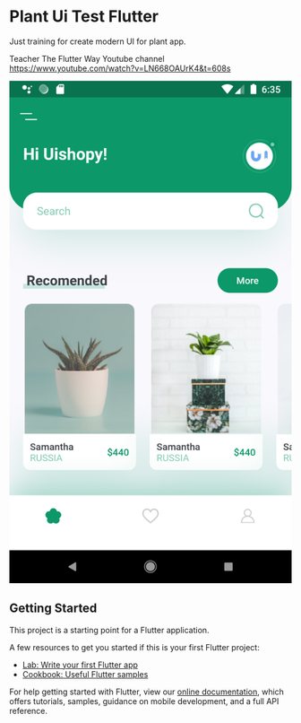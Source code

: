 # Plant Ui Test Flutter

Just training for create modern UI for plant app.

Teacher The Flutter Way Youtube channel
https://www.youtube.com/watch?v=LN668OAUrK4&t=608s

![alt Screenshot](<Screenshot.png>)

## Getting Started

This project is a starting point for a Flutter application.

A few resources to get you started if this is your first Flutter project:

- [Lab: Write your first Flutter app](https://flutter.dev/docs/get-started/codelab)
- [Cookbook: Useful Flutter samples](https://flutter.dev/docs/cookbook)

For help getting started with Flutter, view our
[online documentation](https://flutter.dev/docs), which offers tutorials,
samples, guidance on mobile development, and a full API reference.
